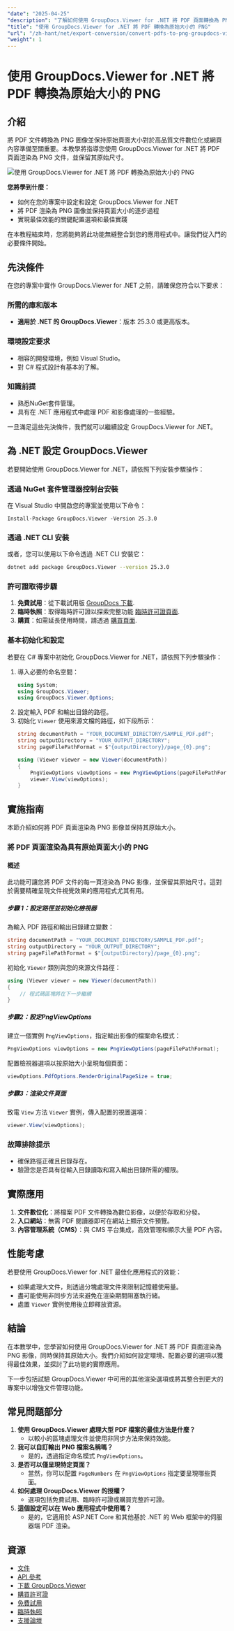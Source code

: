 ```yaml
---
"date": "2025-04-25"
"description": "了解如何使用 GroupDocs.Viewer for .NET 將 PDF 頁面轉換為 PNG 映像，同時保留原始尺寸。本指南涵蓋設定、配置和最佳實務。"
"title": "使用 GroupDocs.Viewer for .NET 將 PDF 轉換為原始大小的 PNG"
"url": "/zh-hant/net/export-conversion/convert-pdfs-to-png-groupdocs-viewer-net/"
"weight": 1
---
```


# 使用 GroupDocs.Viewer for .NET 將 PDF 轉換為原始大小的 PNG

## 介紹

將 PDF 文件轉換為 PNG 圖像並保持原始頁面大小對於高品質文件數位化或網頁內容準備至關重要。本教學將指導您使用 GroupDocs.Viewer for .NET 將 PDF 頁面渲染為 PNG 文件，並保留其原始尺寸。

![使用 GroupDocs.Viewer for .NET 將 PDF 轉換為原始大小的 PNG](/viewer/export-conversion/convert-pdfs-to-png-with-original-size.png)

**您將學到什麼：**
- 如何在您的專案中設定和設定 GroupDocs.Viewer for .NET
- 將 PDF 渲染為 PNG 圖像並保持頁面大小的逐步過程
- 實現最佳效能的關鍵配置選項和最佳實踐

在本教程結束時，您將能夠將此功能無縫整合到您的應用程式中。讓我們從入門的必要條件開始。

## 先決條件

在您的專案中實作 GroupDocs.Viewer for .NET 之前，請確保您符合以下要求：

### 所需的庫和版本
- **適用於 .NET 的 GroupDocs.Viewer**：版本 25.3.0 或更高版本。

### 環境設定要求
- 相容的開發環境，例如 Visual Studio。
- 對 C# 程式設計有基本的了解。

### 知識前提
- 熟悉NuGet套件管理。
- 具有在 .NET 應用程式中處理 PDF 和影像處理的一些經驗。

一旦滿足這些先決條件，我們就可以繼續設定 GroupDocs.Viewer for .NET。

## 為 .NET 設定 GroupDocs.Viewer

若要開始使用 GroupDocs.Viewer for .NET，請依照下列安裝步驟操作：

### 透過 NuGet 套件管理器控制台安裝
在 Visual Studio 中開啟您的專案並使用以下命令：
```plaintext
Install-Package GroupDocs.Viewer -Version 25.3.0
```

### 透過 .NET CLI 安裝
或者，您可以使用以下命令透過 .NET CLI 安裝它：
```bash
dotnet add package GroupDocs.Viewer --version 25.3.0
```

### 許可證取得步驟
1. **免費試用**：從下載試用版 [GroupDocs 下載](https://releases。groupdocs.com/viewer/net/).
2. **臨時執照**：取得臨時許可證以探索完整功能 [臨時許可證頁面](https://purchase。groupdocs.com/temporary-license/).
3. **購買**：如需延長使用時間，請透過 [購買頁面](https://purchase。groupdocs.com/buy).

### 基本初始化和設定
若要在 C# 專案中初始化 GroupDocs.Viewer for .NET，請依照下列步驟操作：
1. 導入必要的命名空間：
    ```csharp
    using System;
    using GroupDocs.Viewer;
    using GroupDocs.Viewer.Options;
    ```
2. 設定輸入 PDF 和輸出目錄的路徑。
3. 初始化 `Viewer` 使用來源文檔的路徑，如下段所示：
   ```csharp
   string documentPath = "YOUR_DOCUMENT_DIRECTORY/SAMPLE_PDF.pdf";
   string outputDirectory = "YOUR_OUTPUT_DIRECTORY";
   string pageFilePathFormat = $"{outputDirectory}/page_{0}.png";

   using (Viewer viewer = new Viewer(documentPath))
   {
       PngViewOptions viewOptions = new PngViewOptions(pageFilePathFormat);
       viewer.View(viewOptions);
   }
   ```

## 實施指南
本節介紹如何將 PDF 頁面渲染為 PNG 影像並保持其原始大小。

### 將 PDF 頁面渲染為具有原始頁面大小的 PNG
#### 概述
此功能可讓您將 PDF 文件的每一頁渲染為 PNG 影像，並保留其原始尺寸。這對於需要精確呈現文件視覺效果的應用程式尤其有用。

##### 步驟 1：設定路徑並初始化檢視器
為輸入 PDF 路徑和輸出目錄建立變數：
```csharp
string documentPath = "YOUR_DOCUMENT_DIRECTORY/SAMPLE_PDF.pdf";
string outputDirectory = "YOUR_OUTPUT_DIRECTORY";
string pageFilePathFormat = $"{outputDirectory}/page_{0}.png";
```
初始化 `Viewer` 類別與您的來源文件路徑：
```csharp
using (Viewer viewer = new Viewer(documentPath))
{
    // 程式碼區塊將在下一步繼續
}
```
##### 步驟2：設定PngViewOptions
建立一個實例 `PngViewOptions`，指定輸出影像的檔案命名模式：
```csharp
PngViewOptions viewOptions = new PngViewOptions(pageFilePathFormat);
```
配置檢視器選項以按原始大小呈現每個頁面：
```csharp
viewOptions.PdfOptions.RenderOriginalPageSize = true;
```
##### 步驟3：渲染文件頁面
致電 `View` 方法 `Viewer` 實例，傳入配置的視圖選項：
```csharp
viewer.View(viewOptions);
```
### 故障排除提示
- 確保路徑正確且目錄存在。
- 驗證您是否具有從輸入目錄讀取和寫入輸出目錄所需的權限。

## 實際應用
1. **文件數位化**：將檔案 PDF 文件轉換為數位影像，以便於存取和分發。
2. **入口網站**：無需 PDF 閱讀器即可在網站上顯示文件預覽。
3. **內容管理系統（CMS）**：與 CMS 平台集成，高效管理和顯示大量 PDF 內容。

## 性能考慮
若要使用 GroupDocs.Viewer for .NET 最佳化應用程式的效能：
- 如果處理大文件，則透過分塊處理文件來限制記憶體使用量。
- 盡可能使用非同步方法來避免在渲染期間阻塞執行緒。
- 處置 `Viewer` 實例使用後立即釋放資源。

## 結論
在本教學中，您學習如何使用 GroupDocs.Viewer for .NET 將 PDF 頁面渲染為 PNG 影像，同時保持其原始大小。我們介紹如何設定環境、配置必要的選項以獲得最佳效果，並探討了此功能的實際應用。

下一步包括試驗 GroupDocs.Viewer 中可用的其他渲染選項或將其整合到更大的專案中以增強文件管理功能。

## 常見問題部分
1. **使用 GroupDocs.Viewer 處理大型 PDF 檔案的最佳方法是什麼？**
   - 以較小的區塊處理文件並使用非同步方法來保持效能。
2. **我可以自訂輸出 PNG 檔案名稱嗎？**
   - 是的，透過指定命名模式 `PngViewOptions`。
3. **是否可以僅呈現特定頁面？**
   - 當然，你可以配置 `PageNumbers` 在 `PngViewOptions` 指定要呈現哪些頁面。
4. **如何處理 GroupDocs.Viewer 的授權？**
   - 選項包括免費試用、臨時許可證或購買完整許可證。
5. **這個設定可以在 Web 應用程式中使用嗎？**
   - 是的，它適用於 ASP.NET Core 和其他基於 .NET 的 Web 框架中的伺服器端 PDF 渲染。

## 資源
- [文件](https://docs.groupdocs.com/viewer/net/)
- [API 參考](https://reference.groupdocs.com/viewer/net/)
- [下載 GroupDocs.Viewer](https://releases.groupdocs.com/viewer/net/)
- [購買許可證](https://purchase.groupdocs.com/buy)
- [免費試用](https://releases.groupdocs.com/viewer/net/)
- [臨時執照](https://purchase.groupdocs.com/temporary-license/)
- [支援論壇](https://forum.groupdocs.com/c/viewer/9)